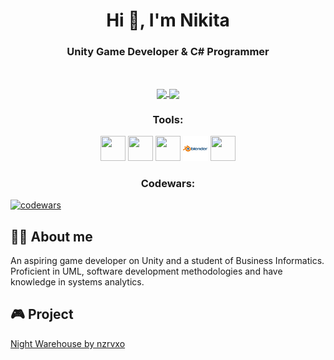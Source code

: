 <h1 align="center">Hi 👋, I'm Nikita</h1>
<h3 align="center">Unity Game Developer & C# Programmer</h3><br>

<p align="center">
  <a href="https://github.com/NzrvXO?tab=repositories">
    <img height=200 align="center" src="https://github-readme-stats.vercel.app/api?username=NzrvXO&theme=tokyonight&show_icons=true&rank_icon=github" />
    <img height=200 align="center" src="https://github-readme-stats.vercel.app/api/top-langs?username=NzrvXO&layout=compact&langs_count=8&card_width=320&theme=tokyonight&show_icons=true" />
  </a>
</p>

<h3 align="center">Tools:</h3>
<p align="center">
  <a href="https://learn.microsoft.com/ru-ru/dotnet/csharp/" target="_blank"><img src="https://github.com/dotnet/vscode-csharp/blob/main/images/csharpIcon.png" width="40" height="40"/></a>
  <a href="https://unity.com/" target="_blank"><img src="https://upload.wikimedia.org/wikipedia/commons/c/c4/Unity_2021.svg" width="40" height="40"/></a>
  <a href="https://visualstudio.microsoft.com/" target="_blank"><img src="https://upload.wikimedia.org/wikipedia/commons/2/2c/Visual_Studio_Icon_2022.svg" width="40" height="40"/></a>
  <a href="https://https://www.blender.org/" target="_blank"><img src="https://github.com/devicons/devicon/blob/master/icons/blender/blender-original-wordmark.svg" width="40" height="40"/></a>
  <a href="https://www.microsoft.com/ru-ru/sql-server/sql-server-2019" target="_blank"><img src="https://www.svgrepo.com/show/303229/microsoft-sql-server-logo.svg" width="40" height="40"/></a>
</p>

<h3 align="center">Codewars:</h3>

[![codewars](https://www.codewars.com/users/NzrvXO/badges/large)](https://www.codewars.com/users/NzrvXO)

## 🙋‍♂ About me
An aspiring game developer on Unity and a student of Business Informatics. Proficient in UML, software development methodologies and have knowledge in systems analytics.
## 🎮 Project
<a href="https://nzrvxo.itch.io/night-warehouse">Night Warehouse by nzrvxo</a></iframe></a>
<!---
NzrvXO/NzrvXO is a ✨ special ✨ repository because its `README.md` (this file) appears on your GitHub pre.
You can click the Preview link to take a look at your changes.
--->   
